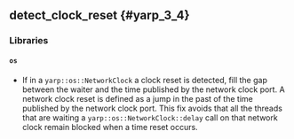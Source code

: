 detect_clock_reset {#yarp_3_4}
-----------------------

### Libraries

#### `os`

* If in a `yarp::os::NetworkClock` a clock reset is detected, fill the gap between the waiter and the time published by the network clock port. A network clock reset is defined as a jump in the past of the time published by the network clock port. This fix avoids that all the threads that are waiting a `yarp::os::NetworkClock::delay` call on that network clock remain blocked when a time reset occurs.
